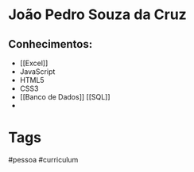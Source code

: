 # João Pedro Souza da Cruz

## Conhecimentos:
- [[Excel]]
- JavaScript
- HTML5
- CSS3
- [[Banco de Dados]] [[SQL]]
- 
# Tags
#pessoa #curriculum